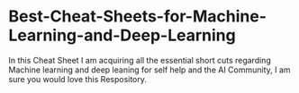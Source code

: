 # Best-Cheat-Sheets-for-Machine-Learning-and-Deep-Learning
In this Cheat Sheet I am acquiring all the essential short cuts regarding Machine learning and deep leaning for self help and the AI Community, I am sure you would love this Respository. 

